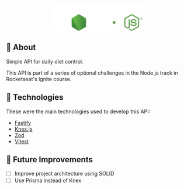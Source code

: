 <div align="center">
  <img src=".github/images/logo.svg" height="72"/>
</div>

## 📖 About

Simple API for daily diet control.

This API is part of a series of optional challenges in the Node.js track in Rocketseat's Ignite course.

## 🔩 Technologies

These were the main technologies used to develop this API:

- [Fastify](https://fastify.dev/)
- [Knex.js](https://knexjs.org/)
- [Zod](https://zod.dev/)
- [Vitest](https://vitest.dev/)

## 🚀 Future Improvements

- [ ] Improve project architecture using SOLID
- [ ] Use Prisma instead of Knex
